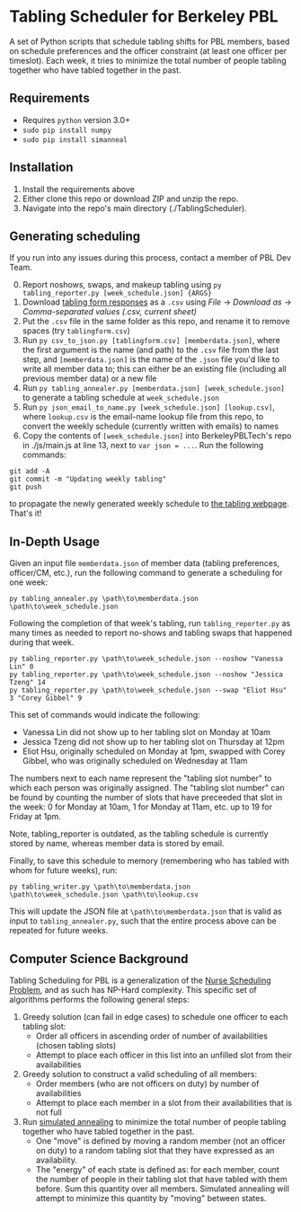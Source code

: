 # Tabling Scheduler for Berkeley PBL

A set of Python scripts that schedule tabling shifts for PBL members, based on
schedule preferences and the officer constraint (at least one officer per timeslot).
Each week, it tries to minimize the total number of people tabling together who have
tabled together in the past.

## Requirements

* Requires `python` version 3.0+
* `sudo pip install numpy`
* `sudo pip install simanneal` 

## Installation

1. Install the requirements above
2. Either clone this repo or download ZIP and unzip the repo.
3. Navigate into the repo's main directory (./TablingScheduler).

## Generating scheduling

If you run into any issues during this process, contact a member of PBL Dev Team.

0. Report noshows, swaps, and makeup tabling using `py tabling_reporter.py [week_schedule.json] {ARGS}`
1. Download [tabling form responses](https://docs.google.com/spreadsheets/d/1bg3mOqfKi4cB4Kx4sWjYDtvruGovoVpfo7QhI0eWaYE/edit#gid=1206364764) as a `.csv` using *File* -> *Download as* -> *Comma-separated values (.csv, current sheet)*
2. Put the `.csv` file in the same folder as this repo, and rename it to remove spaces (try `tablingform.csv`)
3. Run `py csv_to_json.py [tablingform.csv] [memberdata.json]`, where the first argument is the name (and path) to the `.csv` file from the last step, and `[memberdata.json]` is the name of the `.json` file you'd like to write all member data to; this can either be an existing file (including all previous member data) or a new file
4. Run `py tabling_annealer.py [memberdata.json] [week_schedule.json]` to generate a tabling schedule at `week_schedule.json`
5. Run `py json_email_to_name.py [week_schedule.json] [lookup.csv]`, where `lookup.csv` is the email-name lookup file from this repo, to convert the weekly schedule (currently written with emails) to names
6. Copy the contents of `[week_schedule.json]` into BerkeleyPBLTech's repo in ./js/main.js at line 13, next to `var json = ...`. Run the following commands:
```
git add -A
git commit -m "Updating weekly tabling"
git push
```
to propagate the newly generated weekly schedule to [the tabling webpage](https://berkeleypbltech.github.io/PBLPortal/). That's it!

## In-Depth Usage

Given an input file `memberdata.json` of member data (tabling preferences, officer/CM, etc.),
run the following command to generate a scheduling for one week:

```
py tabling_annealer.py \path\to\memberdata.json \path\to\week_schedule.json
```

Following the completion of that week's tabling, run `tabling_reporter.py` as many times
as needed to report no-shows and tabling swaps that happened during that week.

```
py tabling_reporter.py \path\to\week_schedule.json --noshow "Vanessa Lin" 0
py tabling_reporter.py \path\to\week_schedule.json --noshow "Jessica Tzeng" 14
py tabling_reporter.py \path\to\week_schedule.json --swap "Eliot Hsu" 3 "Corey Gibbel" 9
```

This set of commands would indicate the following:
* Vanessa Lin did not show up to her tabling slot on Monday at 10am
* Jessica Tzeng did not show up to her tabling slot on Thursday at 12pm
* Eliot Hsu, originally scheduled on Monday at 1pm, swapped with Corey Gibbel,
	who was originally scheduled on Wednesday at 11am

The numbers next to each name represent the "tabling slot number" to which each person
was originally assigned. The "tabling slot number" can be found by counting the number
of slots that have preceeded that slot in the week: 0 for Monday at 10am, 1 for Monday
at 11am, etc. up to 19 for Friday at 1pm.

Note, tabling_reporter is outdated, as the tabling schedule is currently stored by
name, whereas member data is stored by email.

Finally, to save this schedule to memory (remembering who has tabled with whom for
future weeks), run:

```
py tabling_writer.py \path\to\memberdata.json \path\to\week_schedule.json \path\to\lookup.csv
```

This will update the JSON file at `\path\to\memberdata.json` that is valid as input to
`tabling_annealer.py`, such that the entire process above can be repeated for future weeks.

## Computer Science Background

Tabling Scheduling for PBL is a generalization of the [Nurse Scheduling Problem](https://en.wikipedia.org/wiki/Nurse_scheduling_problem),
and as such has NP-Hard complexity. This specific set of algorithms performs the following general steps:
1. Greedy solution (can fail in edge cases) to schedule one officer to each tabling slot:
	* Order all officers in ascending order of number of availabilities (chosen tabling slots)
	* Attempt to place each officer in this list into an unfilled slot from their availabilities
2. Greedy solution to construct a valid scheduling of all members:
	* Order members (who are not officers on duty) by number of availabilities
	* Attempt to place each member in a slot from their availabilities that is not full
3. Run [simulated annealing](https://en.wikipedia.org/wiki/Simulated_annealing) to minimize the total
number of people tabling together who have tabled together in the past.
	* One "move" is defined by moving a random member (not an officer on duty) to a random
		tabling slot that they have expressed as an availability.
	* The "energy" of each state is defined as: for each member, count the number of people in their
		tabling slot that have tabled with them before. Sum this quantity over all members. Simulated
		annealing will attempt to minimize this quantity by "moving" between states.